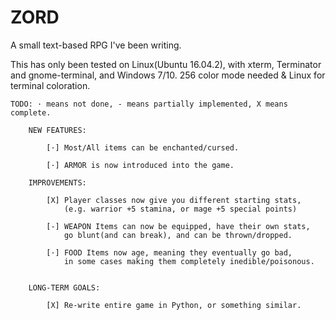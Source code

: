 # ZORD
A small text-based RPG I've been writing.

This has only been tested on Linux(Ubuntu 16.04.2), with xterm, Terminator and gnome-terminal, and Windows 7/10. 256 color mode needed & Linux for terminal coloration.

    TODO: · means not done, - means partially implemented, X means complete.

        NEW FEATURES:

            [·] Most/All items can be enchanted/cursed.

            [·] ARMOR is now introduced into the game.

        IMPROVEMENTS:

            [X] Player classes now give you different starting stats, 
                (e.g. warrior +5 stamina, or mage +5 special points)

            [-] WEAPON Items can now be equipped, have their own stats,
                go blunt(and can break), and can be thrown/dropped.

            [·] FOOD Items now age, meaning they eventually go bad,
                in some cases making them completely inedible/poisonous.


        LONG-TERM GOALS:

            [X] Re-write entire game in Python, or something similar.
